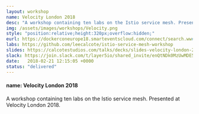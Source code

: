 ```yaml
---
layout: workshop
name: Velocity London 2018
desc: "A workshop containing ten labs on the Istio service mesh. Presented at Velocity London 2018. <p>Resources posted below.</p>"
img: /assets/images/workshops/Velocity.png
style: "position:relative;height:320px;overflow:hidden;"
eurl: https://dockerconeurope18.smarteventscloud.com/connect/search.ww#loadSearch-searchPhrase=&searchType=session&tc=0&sortBy=dayTime&i(1037)=&p=
labs: https://github.com/leecalcote/istio-service-mesh-workshop
slides: https://calcotestudios.com/talks/decks/slides-velocity-london-2018-using-istio-workshop.html
slack: https://join.slack.com/t/layer5io/shared_invite/enQtNDk0MzUwMDE5MDkzLTA5ODUzNjNjOTBjMGIxM2JjOGNiM2E2YTM0OTU3NzBiOTA3NjFlMWUwOTU0MjgzMzVhMDNlZDcxYjcxYmJkYjc
date:   2018-02-21 12:15:05 +0000
status: "delivered"
---
```

<h4> name: Velocity London 2018 </h4>
A workshop containing ten labs on the Istio service mesh. Presented at Velocity London 2018. 